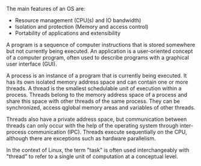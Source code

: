 
The main features of an OS are:

- Resource management (CPU(s) and IO bandwidth)
- Isolation and protection (Memory and access control)
- Portability of applications and extensibility 


A program is a sequence of computer instructions that is stored somewhere but not currently being executed. An application is a user-oriented concept of a computer program, often used to describe programs with a graphical user interface (GUI).

A process is an instance of a program that is currently being executed. It has its own isolated memory address space and can contain one or more threads. A thread is the smallest schedulable unit of execution within a process. Threads belong to the memory address space of a process and share this space with other threads of the same process. They can be synchronized, access qglobal memory areas and variables of other threads.

Threads also have a private address space, but communication between threads can only occur with the help of the operating system through inter-process communication (IPC). Threads execute sequentially on the CPU, although there are exceptions such as hardware parallelism.

In the context of Linux, the term "task" is often used interchangeably with "thread" to refer to a single unit of computation at a conceptual level.
